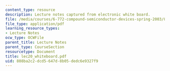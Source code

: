 ```yaml
---
content_type: resource
description: Lecture notes captured from electronic white board.
file: /media/courses/6-772-compound-semiconductor-devices-spring-2003/808ba2c2dcd5647d8b05dedc6e9327f9_lec20_whiteboard.pdf
file_type: application/pdf
learning_resource_types:
- Lecture Notes
ocw_type: OCWFile
parent_title: Lecture Notes
parent_type: CourseSection
resourcetype: Document
title: lec20_whiteboard.pdf
uid: 808ba2c2-dcd5-647d-8b05-dedc6e9327f9
---
```

